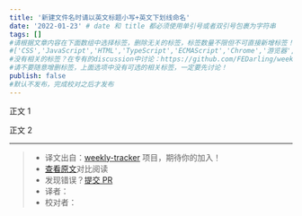 ```yaml
---
title: '新建文件名时请以英文标题小写+英文下划线命名'
date: '2022-01-23' # date 和 title 都必须使用单引号或者双引号包裹为字符串
tags: []
#请根据文章内容在下面数组中选择标签，删除无关的标签，标签数量不限但不可直接新增标签！
#['CSS','JavaScript','HTML','TypeScript','ECMAScript','Chrome','游览器','网络','React','Vue','webpack','Babel','Vite','Node','HTTP','Rollup','Parcel','Tool']
#没有相关的标签？在专有的discussion中讨论：https://github.com/FEDarling/weekly-tracker/discussions/51#discussion-3827174
#请不要随意增删标签，上面选项中没有可选的相关标签，一定要先讨论！
publish: false
#默认不发布，完成校对之后才发布
---
```


正文 1

<!--以上是预览信息，图片一张或限制百字左右，前者优先，全文请使用二级及以下标题-->
<!-- more -->

正文 2

---

> -   译文出自：[weekly-tracker](https://github.com/FEDarling/weekly-tracker) 项目，期待你的加入！
> -   [查看原文]()对比阅读
> -   发现错误？[提交 PR](https://github.com/FEDarling/weekly-tracker/blob/main/weeklys/)
> -   译者：
> -   校对者：
